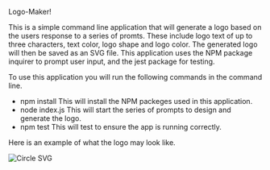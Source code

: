 Logo-Maker!

This is a simple command line application that will generate a logo based on the users response to a series of promts. These include logo text of up to three characters, text color, logo shape and logo color. The generated logo will then be saved as an SVG file. This application uses the NPM package inquirer to prompt user input, and the jest package for testing.

To use this application you will run the following commands in the command line.
- npm install  This will install the NPM packeges used in this application.
- node index.js  This will start the series of prompts to design and generate the logo.
- npm test  This will test to ensure the app is running correctly.

Here is an example of what the logo may look like.



![Circle SVG](https://github.com/mbyford49/Logo-Maker/assets/158136936/837819f9-85f4-4470-ac35-09a2f3308800)

